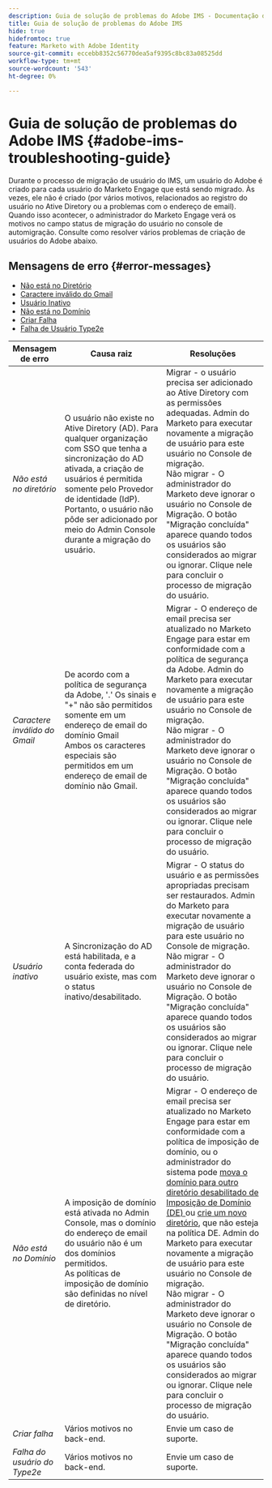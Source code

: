 ```yaml
---
description: Guia de solução de problemas do Adobe IMS - Documentação do Marketo - Documentação do produto
title: Guia de solução de problemas do Adobe IMS
hide: true
hidefromtoc: true
feature: Marketo with Adobe Identity
source-git-commit: eccebb8352c56770dea5af9395c8bc83a08525dd
workflow-type: tm+mt
source-wordcount: '543'
ht-degree: 0%

---
```


# Guia de solução de problemas do Adobe IMS {#adobe-ims-troubleshooting-guide}

Durante o processo de migração de usuário do IMS, um usuário do Adobe é criado para cada usuário do Marketo Engage que está sendo migrado. Às vezes, ele não é criado (por vários motivos, relacionados ao registro do usuário no Ative Diretory ou a problemas com o endereço de email). Quando isso acontecer, o administrador do Marketo Engage verá os motivos no campo status de migração do usuário no console de automigração. Consulte como resolver vários problemas de criação de usuários do Adobe abaixo.

## Mensagens de erro {#error-messages}

* <a href="#not-in-directory">Não está no Diretório</a>
* <a href="#gmail-invalid-character">Caractere inválido do Gmail</a>
* <a href="#inactive-user">Usuário Inativo</a>
* <a href="#not-in-domain">Não está no Domínio</a>
* <a href="#create-failure">Criar Falha</a>
* <a href="#type2e-user-failure">Falha de Usuário Type2e</a>



<table>
<thead>
  <tr>
    <th style="width:20%">Mensagem de erro</th>
    <th style="width:40%">Causa raiz</th>
    <th style="width:40%">Resoluções</th>
  </tr>
  </thead>
<tbody>
  <tr>
    <td><i><a id="not-in-directory">Não está no diretório</a></i></td>
    <td>O usuário não existe no Ative Diretory (AD). Para qualquer organização com SSO que tenha a sincronização do AD ativada, a criação de usuários é permitida somente pelo Provedor de identidade (IdP). Portanto, o usuário não pôde ser adicionado por meio do Admin Console durante a migração do usuário.</td>
    <td>Migrar - o usuário precisa ser adicionado ao Ative Diretory com as permissões adequadas. Admin do Marketo para executar novamente a migração de usuário para este usuário no Console de migração. 
    <br>Não migrar - O administrador do Marketo deve ignorar o usuário no Console de Migração. O botão "Migração concluída" aparece quando todos os usuários são considerados ao migrar ou ignorar. Clique nele para concluir o processo de migração do usuário.</td>
  </tr>
  <tr>
    <td><i><a id="gmail-invalid-character">Caractere inválido do Gmail</a></i></td>
    <td>De acordo com a política de segurança da Adobe, '.' Os sinais e "+" não são permitidos somente em um endereço de email do domínio Gmail  
    <br>Ambos os caracteres especiais são permitidos em um endereço de email de domínio não Gmail. </td>
    <td>Migrar - O endereço de email precisa ser atualizado no Marketo Engage para estar em conformidade com a política de segurança da Adobe. Admin do Marketo para executar novamente a migração de usuário para este usuário no Console de migração.<br>Não migrar - O administrador do Marketo deve ignorar o usuário no Console de Migração. O botão "Migração concluída" aparece quando todos os usuários são considerados ao migrar ou ignorar. Clique nele para concluir o processo de migração do usuário.</td>
  </tr>
  <tr>
    <td><i><a id="inactive-user">Usuário inativo</a></i></td>
    <td>A Sincronização do AD está habilitada, e a conta federada do usuário existe, mas com o status inativo/desabilitado.</td>
    <td>Migrar - O status do usuário e as permissões apropriadas precisam ser restaurados. Admin do Marketo para executar novamente a migração de usuário para este usuário no Console de migração.
    <br>Não migrar - O administrador do Marketo deve ignorar o usuário no Console de Migração. O botão "Migração concluída" aparece quando todos os usuários são considerados ao migrar ou ignorar. Clique nele para concluir o processo de migração do usuário.</td>
  </tr>
  <tr>
    <td><i><a id="not-in-domain">Não está no Domínio</a></i></td>
    <td>A imposição de domínio está ativada no Admin Console, mas o domínio do endereço de email do usuário não é um dos domínios permitidos. 
    <br>As políticas de imposição de domínio são definidas no nível de diretório.</td>
    <td>Migrar - O endereço de email precisa ser atualizado no Marketo Engage para estar em conformidade com a política de imposição de domínio, ou o administrador do sistema pode <a href="https://helpx.adobe.com/enterprise/using/manage-domains-directories.html#move-domains-across-directories"> 
    mova o domínio para outro diretório desabilitado de Imposição de Domínio (DE) </a>ou <a href="https://helpx.adobe.com/br/enterprise/using/set-up-identity.html">crie um novo diretório</a>, que não esteja na política DE. Admin do Marketo para executar novamente a migração de usuário para este usuário no Console de migração. <br>Não migrar - O administrador do Marketo deve ignorar o usuário no Console de Migração. O botão "Migração concluída" aparece quando todos os usuários são considerados ao migrar ou ignorar. Clique nele para concluir o processo de migração do usuário.</td>
  </tr>
  <tr>
    <td><i><a id="create-failure">Criar falha</a></i></td>
    <td>Vários motivos no back-end.</td>
    <td>Envie um caso de suporte.</td>
  </tr>
  <tr>
    <td><i><a id="type2e-user-failure">Falha do usuário do Type2e</a></i></td>
    <td>Vários motivos no back-end.</td>
    <td>Envie um caso de suporte.</td>
  </tr>
</tbody>
</table>
